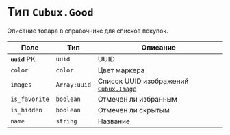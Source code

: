 Тип `Cubux.Good`
================

Описание товара в справочнике для списков покупок.

Поле | Тип | Описание
---- | --- | --------
**`uuid`** PK | `uuid`       | UUID
`color`       | `color`      | Цвет маркера
`images`      | `Array:uuid` | Список UUID изображений [`Cubux.Image`][Cubux.Image]
`is_favorite` | `boolean`    | Отмечен ли избранным
`is_hidden`   | `boolean`    | Отмечен ли скрытым
`name`        | `string`     | Название


[Cubux.Image]: image.md
